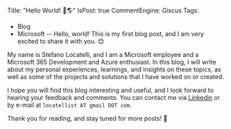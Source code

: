 Title: "Hello World! 👋🌎"
IsPost: true
CommentEngine: Giscus
Tags:
  - Blog
  - Microsoft
--
Hello, world! This is my first blog post, and I am very excited to share it with you. 😊

My name is Stefano Locatelli, and I am a Microsoft employee and a Microsoft 365 Development and Azure enthusiast. In this blog, I will write about my personal experiences, learnings, and insights on these topics, as well as some of the projects and solutions that I have worked on or created.

I hope you will find this blog interesting and useful, and I look forward to hearing your feedback and comments. You can contact me via [Linkedin](https://www.linkedin.com/in/locatellistefano) or by e-mail at `locatellist AT gmail DOT com`. 

Thank you for reading, and stay tuned for more posts! 👋